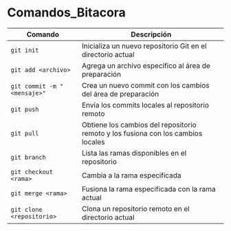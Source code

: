 # Comandos_Bitacora

| Comando | Descripción |
|---------|-------------|
| `git init` | Inicializa un nuevo repositorio Git en el directorio actual |
| `git add <archivo>` | Agrega un archivo específico al área de preparación |
| `git commit -m "<mensaje>"` | Crea un nuevo commit con los cambios del área de preparación |
| `git push` | Envía los commits locales al repositorio remoto |
| `git pull` | Obtiene los cambios del repositorio remoto y los fusiona con los cambios locales |
| `git branch` | Lista las ramas disponibles en el repositorio |
| `git checkout <rama>` | Cambia a la rama especificada |
| `git merge <rama>` | Fusiona la rama especificada con la rama actual |
| `git clone <repositorio>` | Clona un repositorio remoto en el directorio actual |
